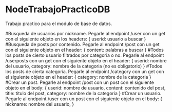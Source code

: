 # NodeTrabajoPracticoDB
Trabajo practico para el modulo de base de datos.


#Busqueda de usuarios por nickname.
  Pegarle al endpoint /user con un get con el siguiente objeto en los headers:
    {
      userid: usuario a buscar
    }
#Busqueda de posts por contenido.
  Pegarle al endpoint /post con un get con el siguiente objeto en el header:
    {
      content: palabras a buscar
    }
#Todos los posts de cierto usuario filtrados por categoria o no.
  Pegarle al endpoint /userposts con un get con el siguiente objeto en el header:
    {
      userid: nombre del usuario,
      category: nombre de la categoria (no es obligatorio)
    }
#Todos los posts de cierta categoria.
  Pegarle al endpoint /category con un get con el siguiente objeto en el header:
    {
      category: nombre de la categoria
    }
#Crear un post.
  Pegarle al endpoint /post con un post con el siguiente objeto en el body:
    {
      userid: nombre de usuario,
      content: contenido del post,
      title: titulo del post,
      category: nombre de la categoria
    }
#Crear un usuario.
  Pegarle al endpoint /user con un post con el siguiente objeto en el body:
  {
    nickname: nombre del usuario,
  }
